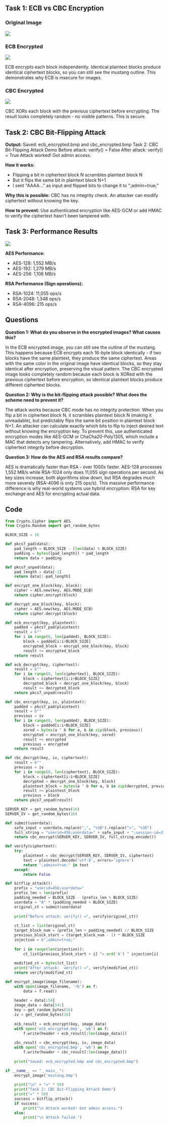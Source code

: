 ## Task 1: ECB vs CBC Encryption

### Original Image
![](mustang.bmp)

### ECB Encrypted
![](ecb_encrypted.bmp)

ECB encrypts each block independently. Identical plaintext blocks produce identical ciphertext blocks, so you can still see the mustang outline. This demonstrates why ECB is insecure for images.

### CBC Encrypted
![](cbc_encrypted.bmp)

CBC XORs each block with the previous ciphertext before encrypting. The result looks completely random - no visible patterns. This is secure.

## Task 2: CBC Bit-Flipping Attack

**Output:**
Saved: ecb_encrypted.bmp and cbc_encrypted.bmp
Task 2: CBC Bit-Flipping Attack Demo
Before attack: verify() = False
After attack:  verify() = True
Attack worked! Got admin access.

**How it works:**
- Flipping a bit in ciphertext block N scrambles plaintext block N
- But it flips the same bit in plaintext block N+1
- I sent "AAAA..." as input and flipped bits to change it to ";admin=true;"

**Why this is possible:**
CBC has no integrity check. An attacker can modify ciphertext without knowing the key.

**How to prevent:**
Use authenticated encryption like AES-GCM or add HMAC to verify the ciphertext hasn't been tampered with.

## Task 3: Performance Results

![](images/performance_comparison.png)

**AES Performance:**
- AES-128: 1,552 MB/s
- AES-192: 1,279 MB/s
- AES-256: 1,106 MB/s

**RSA Performance (Sign operations):**
- RSA-1024: 11,055 ops/s
- RSA-2048: 1,348 ops/s
- RSA-4096: 215 ops/s

## Questions

**Question 1: What do you observe in the encrypted images? What causes this?**

In the ECB encrypted image, you can still see the outline of the mustang. This happens because ECB encrypts each 16-byte block identically - if two blocks have the same plaintext, they produce the same ciphertext. Areas with the same color in the original image have identical blocks, so they stay identical after encryption, preserving the visual pattern. The CBC encrypted image looks completely random because each block is XORed with the previous ciphertext before encryption, so identical plaintext blocks produce different ciphertext blocks.

**Question 2: Why is the bit-flipping attack possible? What does the scheme need to prevent it?**

The attack works because CBC mode has no integrity protection. When you flip a bit in ciphertext block N, it scrambles plaintext block N (making it unreadable), but predictably flips the same bit position in plaintext block N+1. An attacker can calculate exactly which bits to flip to inject desired text without knowing the encryption key. To prevent this, use authenticated encryption modes like AES-GCM or ChaCha20-Poly1305, which include a MAC that detects any tampering. Alternatively, add HMAC to verify ciphertext integrity before decryption.

**Question 3: How do the AES and RSA results compare?**

AES is dramatically faster than RSA - over 1000x faster. AES-128 processes 1,552 MB/s while RSA-1024 only does 11,055 sign operations per second. As key sizes increase, both algorithms slow down, but RSA degrades much more severely (RSA-4096 is only 215 ops/s). This massive performance difference is why real-world systems use hybrid encryption: RSA for key exchange and AES for encrypting actual data.

## Code
```python
from Crypto.Cipher import AES
from Crypto.Random import get_random_bytes

BLOCK_SIZE = 16

def pkcs7_pad(data):
    pad_length = BLOCK_SIZE - (len(data) % BLOCK_SIZE)
    padding = bytes([pad_length]) * pad_length
    return data + padding

def pkcs7_unpad(data):
    pad_length = data[-1]
    return data[:-pad_length]

def encrypt_one_block(key, block):
    cipher = AES.new(key, AES.MODE_ECB)
    return cipher.encrypt(block)

def decrypt_one_block(key, block):
    cipher = AES.new(key, AES.MODE_ECB)
    return cipher.decrypt(block)

def ecb_encrypt(key, plaintext):
    padded = pkcs7_pad(plaintext)
    result = b""
    for i in range(0, len(padded), BLOCK_SIZE):
        block = padded[i:i+BLOCK_SIZE]
        encrypted_block = encrypt_one_block(key, block)
        result += encrypted_block
    return result

def ecb_decrypt(key, ciphertext):
    result = b""
    for i in range(0, len(ciphertext), BLOCK_SIZE):
        block = ciphertext[i:i+BLOCK_SIZE]
        decrypted_block = decrypt_one_block(key, block)
        result += decrypted_block
    return pkcs7_unpad(result)

def cbc_encrypt(key, iv, plaintext):
    padded = pkcs7_pad(plaintext)
    result = b""
    previous = iv
    for i in range(0, len(padded), BLOCK_SIZE):
        block = padded[i:i+BLOCK_SIZE]
        xored = bytes(a ^ b for a, b in zip(block, previous))
        encrypted = encrypt_one_block(key, xored)
        result += encrypted
        previous = encrypted
    return result

def cbc_decrypt(key, iv, ciphertext):
    result = b""
    previous = iv
    for i in range(0, len(ciphertext), BLOCK_SIZE):
        block = ciphertext[i:i+BLOCK_SIZE]
        decrypted = decrypt_one_block(key, block)
        plaintext_block = bytes(a ^ b for a, b in zip(decrypted, previous))
        result += plaintext_block
        previous = block
    return pkcs7_unpad(result)

SERVER_KEY = get_random_bytes(16)
SERVER_IV = get_random_bytes(16)

def submit(userdata):
    safe_input = userdata.replace(";", "%3B").replace("=", "%3D")
    full_string = "userid=456;userdata=" + safe_input + ";session-id=31337"
    return cbc_encrypt(SERVER_KEY, SERVER_IV, full_string.encode())

def verify(ciphertext):
    try:
        plaintext = cbc_decrypt(SERVER_KEY, SERVER_IV, ciphertext)
        text = plaintext.decode('utf-8', errors='ignore')
        return ";admin=true;" in text
    except:
        return False

def bitflip_attack():
    prefix = "userid=456;userdata="
    prefix_len = len(prefix)
    padding_needed = BLOCK_SIZE - (prefix_len % BLOCK_SIZE)
    userdata = "A" * (padding_needed + BLOCK_SIZE)
    original_ct = submit(userdata)
    
    print("Before attack: verify() =", verify(original_ct))
    
    ct_list = list(original_ct)
    target_block_num = (prefix_len + padding_needed) // BLOCK_SIZE
    previous_block_start = (target_block_num - 1) * BLOCK_SIZE
    injection = b";admin=true;"
    
    for i in range(len(injection)):
        ct_list[previous_block_start + i] ^= ord('A') ^ injection[i]
    
    modified_ct = bytes(ct_list)
    print("After attack:  verify() =", verify(modified_ct))
    return verify(modified_ct)

def encrypt_image(image_filename):
    with open(image_filename, 'rb') as f:
        data = f.read()
    
    header = data[:54]
    image_data = data[54:]
    key = get_random_bytes(16)
    iv = get_random_bytes(16)
    
    ecb_result = ecb_encrypt(key, image_data)
    with open('ecb_encrypted.bmp', 'wb') as f:
        f.write(header + ecb_result[:len(image_data)])
    
    cbc_result = cbc_encrypt(key, iv, image_data)
    with open('cbc_encrypted.bmp', 'wb') as f:
        f.write(header + cbc_result[:len(image_data)])
    
    print("Saved: ecb_encrypted.bmp and cbc_encrypted.bmp")

if __name__ == "__main__":
    encrypt_image('mustang.bmp')
    
    print("\n" + "=" * 50)
    print("Task 2: CBC Bit-Flipping Attack Demo")
    print("=" * 50)
    success = bitflip_attack()
    if success:
        print("\n Attack worked! Got admin access.")
    else:
        print("\n Attack failed.")
